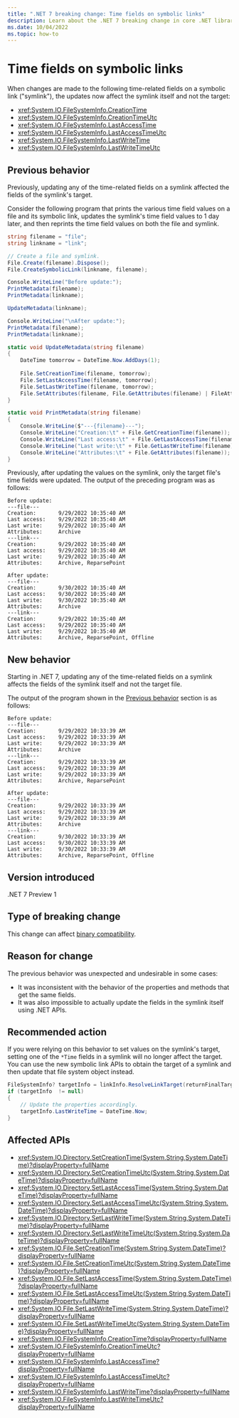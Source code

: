 ```yaml
---
title: ".NET 7 breaking change: Time fields on symbolic links"
description: Learn about the .NET 7 breaking change in core .NET libraries where updating CreationTime[Utc], LastAccessTime[Utc], and LastWriteTime[Utc] on a symbolic link no longer affects the target.
ms.date: 10/04/2022
ms.topic: how-to
---
```

# Time fields on symbolic links

When changes are made to the following time-related fields on a symbolic link ("symlink"), the updates now affect the symlink itself and not the target:

- <xref:System.IO.FileSystemInfo.CreationTime>
- <xref:System.IO.FileSystemInfo.CreationTimeUtc>
- <xref:System.IO.FileSystemInfo.LastAccessTime>
- <xref:System.IO.FileSystemInfo.LastAccessTimeUtc>
- <xref:System.IO.FileSystemInfo.LastWriteTime>
- <xref:System.IO.FileSystemInfo.LastWriteTimeUtc>

## Previous behavior

Previously, updating any of the time-related fields on a symlink affected the fields of the symlink's target.

Consider the following program that prints the various time field values on a file and its symbolic link, updates the symlink's time field values to 1 day later, and then reprints the time field values on both the file and symlink.

```csharp
string filename = "file";
string linkname = "link";

// Create a file and symlink.
File.Create(filename).Dispose();
File.CreateSymbolicLink(linkname, filename);

Console.WriteLine("Before update:");
PrintMetadata(filename);
PrintMetadata(linkname);

UpdateMetadata(linkname);

Console.WriteLine("\nAfter update:");
PrintMetadata(filename);
PrintMetadata(linkname);

static void UpdateMetadata(string filename)
{
    DateTime tomorrow = DateTime.Now.AddDays(1);
    
    File.SetCreationTime(filename, tomorrow);
    File.SetLastAccessTime(filename, tomorrow);
    File.SetLastWriteTime(filename, tomorrow);
    File.SetAttributes(filename, File.GetAttributes(filename) | FileAttributes.Offline);
}

static void PrintMetadata(string filename)
{
    Console.WriteLine($"---{filename}---");
    Console.WriteLine("Creation:\t" + File.GetCreationTime(filename));
    Console.WriteLine("Last access:\t" + File.GetLastAccessTime(filename));
    Console.WriteLine("Last write:\t" + File.GetLastWriteTime(filename));
    Console.WriteLine("Attributes:\t" + File.GetAttributes(filename));
}
```

Previously, after updating the values on the symlink, only the target file's time fields were updated. The output of the preceding program was as follows:

```output
Before update:
---file---
Creation:       9/29/2022 10:35:40 AM
Last access:    9/29/2022 10:35:40 AM
Last write:     9/29/2022 10:35:40 AM
Attributes:     Archive
---link---
Creation:       9/29/2022 10:35:40 AM
Last access:    9/29/2022 10:35:40 AM
Last write:     9/29/2022 10:35:40 AM
Attributes:     Archive, ReparsePoint

After update:
---file---
Creation:       9/30/2022 10:35:40 AM
Last access:    9/30/2022 10:35:40 AM
Last write:     9/30/2022 10:35:40 AM
Attributes:     Archive
---link---
Creation:       9/29/2022 10:35:40 AM
Last access:    9/29/2022 10:35:40 AM
Last write:     9/29/2022 10:35:40 AM
Attributes:     Archive, ReparsePoint, Offline
```

## New behavior

Starting in .NET 7, updating any of the time-related fields on a symlink affects the fields of the symlink itself and not the target file.

The output of the program shown in the [Previous behavior](#previous-behavior) section is as follows:

```output
Before update:
---file---
Creation:       9/29/2022 10:33:39 AM
Last access:    9/29/2022 10:33:39 AM
Last write:     9/29/2022 10:33:39 AM
Attributes:     Archive
---link---
Creation:       9/29/2022 10:33:39 AM
Last access:    9/29/2022 10:33:39 AM
Last write:     9/29/2022 10:33:39 AM
Attributes:     Archive, ReparsePoint

After update:
---file---
Creation:       9/29/2022 10:33:39 AM
Last access:    9/29/2022 10:33:39 AM
Last write:     9/29/2022 10:33:39 AM
Attributes:     Archive
---link---
Creation:       9/30/2022 10:33:39 AM
Last access:    9/30/2022 10:33:39 AM
Last write:     9/30/2022 10:33:39 AM
Attributes:     Archive, ReparsePoint, Offline
```

## Version introduced

.NET 7 Preview 1

## Type of breaking change

This change can affect [binary compatibility](../../categories.md#binary-compatibility).

## Reason for change

The previous behavior was unexpected and undesirable in some cases:

- It was inconsistent with the behavior of the properties and methods that get the same fields.
- It was also impossible to actually update the fields in the symlink itself using .NET APIs.

## Recommended action

If you were relying on this behavior to set values on the symlink's target, setting one of the `*Time` fields in a symlink will no longer affect the target. You can use the new symbolic link APIs to obtain the target of a symlink and then update that file system object instead.

```csharp
FileSystemInfo? targetInfo = linkInfo.ResolveLinkTarget(returnFinalTarget: true);
if (targetInfo  != null)
{
    // Update the properties accordingly.
    targetInfo.LastWriteTime = DateTime.Now;
}
```

## Affected APIs

- <xref:System.IO.Directory.SetCreationTime(System.String,System.DateTime)?displayProperty=fullName>
- <xref:System.IO.Directory.SetCreationTimeUtc(System.String,System.DateTime)?displayProperty=fullName>
- <xref:System.IO.Directory.SetLastAccessTime(System.String,System.DateTime)?displayProperty=fullName>
- <xref:System.IO.Directory.SetLastAccessTimeUtc(System.String,System.DateTime)?displayProperty=fullName>
- <xref:System.IO.Directory.SetLastWriteTime(System.String,System.DateTime)?displayProperty=fullName>
- <xref:System.IO.Directory.SetLastWriteTimeUtc(System.String,System.DateTime)?displayProperty=fullName>
- <xref:System.IO.File.SetCreationTime(System.String,System.DateTime)?displayProperty=fullName>
- <xref:System.IO.File.SetCreationTimeUtc(System.String,System.DateTime)?displayProperty=fullName>
- <xref:System.IO.File.SetLastAccessTime(System.String,System.DateTime)?displayProperty=fullName>
- <xref:System.IO.File.SetLastAccessTimeUtc(System.String,System.DateTime)?displayProperty=fullName>
- <xref:System.IO.File.SetLastWriteTime(System.String,System.DateTime)?displayProperty=fullName>
- <xref:System.IO.File.SetLastWriteTimeUtc(System.String,System.DateTime)?displayProperty=fullName>
- <xref:System.IO.FileSystemInfo.CreationTime?displayProperty=fullName>
- <xref:System.IO.FileSystemInfo.CreationTimeUtc?displayProperty=fullName>
- <xref:System.IO.FileSystemInfo.LastAccessTime?displayProperty=fullName>
- <xref:System.IO.FileSystemInfo.LastAccessTimeUtc?displayProperty=fullName>
- <xref:System.IO.FileSystemInfo.LastWriteTime?displayProperty=fullName>
- <xref:System.IO.FileSystemInfo.LastWriteTimeUtc?displayProperty=fullName>
